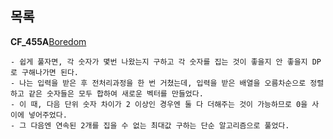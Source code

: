 목록
-------
**CF_455A**[Boredom](http://codeforces.com/problemset/problem/455/A)
```
- 쉽게 풀자면, 각 숫자가 몇번 나왔는지 구하고 각 숫자를 집는 것이 좋을지 안 좋을지 DP로 구해나가면 된다.
- 나는 입력을 받은 후 전처리과정을 한 번 거쳤는데, 입력을 받은 배열을 오름차순으로 정렬하고 같은 숫자들은 모두 합하여 새로운 벡터를 만들었다.
- 이 때, 다음 단위 숫자 차이가 2 이상인 경우엔 둘 다 더해주는 것이 가능하므로 0을 사이에 넣어주었다.
- 그 다음엔 연속된 2개를 집을 수 없는 최대값 구하는 단순 알고리즘으로 풀었다.
```

